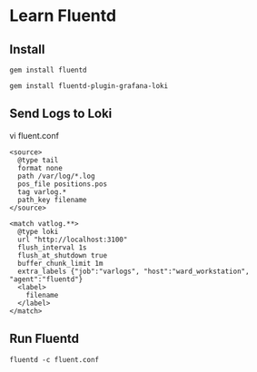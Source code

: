# Learn Fluentd

## Install

```
gem install fluentd

gem install fluentd-plugin-grafana-loki
```


## Send Logs to Loki

vi fluent.conf
```
<source>
  @type tail
  format none
  path /var/log/*.log
  pos_file positions.pos
  tag varlog.*
  path_key filename
</source>

<match vatlog.**>
  @type loki
  url "http://localhost:3100"
  flush_interval 1s
  flush_at_shutdown true
  buffer_chunk_limit 1m
  extra_labels {"job":"varlogs", "host":"ward_workstation", "agent":"fluentd"}
  <label>
    filename
  </label>
</match>

```


## Run Fluentd

```
fluentd -c fluent.conf
```







